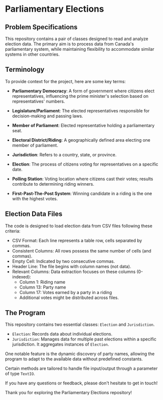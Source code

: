 # Parliamentary Elections

## Problem Specifications

This repository contains a pair of classes designed to read and analyze election data. The primary aim is to process data from Canada's parliamentary system, while maintaining flexibility to accommodate similar systems in other countries.

## Terminology

To provide context for the project, here are some key terms:

- **Parliamentary Democracy**: A form of government where citizens elect representatives, influencing the prime minister's selection based on representatives' numbers.

- **Legislature/Parliament**: The elected representatives responsible for decision-making and passing laws.

- **Member of Parliament**: Elected representative holding a parliamentary seat.

- **Electoral District/Riding**: A geographically defined area electing one member of parliament.

- **Jurisdiction**: Refers to a country, state, or province.

- **Election**: The process of citizens voting for representatives on a specific date.

- **Polling Station**: Voting location where citizens cast their votes; results contribute to determining riding winners.

- **First-Past-The-Post System**: Winning candidate in a riding is the one with the highest votes.

## Election Data Files

The code is designed to load election data from CSV files following these criteria:

- CSV Format: Each line represents a table row, cells separated by commas.
- Consistent Columns: All rows possess the same number of cells (and commas).
- Empty Cell: Indicated by two consecutive commas.
- Header Line: The file begins with column names (not data).
- Relevant Columns: Data extraction focuses on these columns (0-indexed):
  - Column 1: Riding name
  - Column 13: Party name
  - Column 17: Votes earned by a party in a riding
  - Additional votes might be distributed across files.

## The Program

This repository contains two essential classes: `Election` and `Jurisdiction`.

- `Election`: Records data about individual elections.
- `Jurisdiction`: Manages data for multiple past elections within a specific jurisdiction. It aggregates instances of `Election`.

One notable feature is the dynamic discovery of party names, allowing the program to adapt to the available data without predefined constants.

Certain methods are tailored to handle file input/output through a parameter of type `TextIO`.

If you have any questions or feedback, please don't hesitate to get in touch!

Thank you for exploring the Parliamentary Elections repository!

